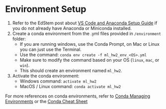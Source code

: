 # Environment Setup

1. Refer to the EdStem post about [VS Code and Anaconda Setup Guide](https://edstem.org/us/courses/25005/discussion/1692735) if you do not already have Anaconda or Miniconda installed.
2. Create a conda environment from the .yml files provided in `/environment` folder:
    - If you are running windows, use the Conda Prompt, on Mac or Linux you can just use the Terminal.
    - Use the command: `conda env create -f ml_hw2_env_<OS>.yml`
    - Make sure to modify the command based on your OS (`linux`, `mac`, or `win`).
    - This should create an environment named `ml_hw2`. 
3. Activate the conda environment:
    - Windows command: `activate ml_hw2` 
    - MacOS / Linux command: `conda activate ml_hw2`

For more references on conda environments, refer to [Conda Managing Environments](https://docs.conda.io/projects/conda/en/latest/user-guide/tasks/manage-environments.html) or the [Conda Cheat Sheet](https://docs.conda.io/projects/conda/en/4.6.0/_downloads/52a95608c49671267e40c689e0bc00ca/conda-cheatsheet.pdf)